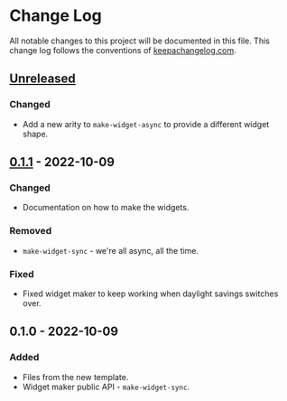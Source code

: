 # Change Log
All notable changes to this project will be documented in this file. This change log follows the conventions of [keepachangelog.com](http://keepachangelog.com/).

## [Unreleased]
### Changed
- Add a new arity to `make-widget-async` to provide a different widget shape.

## [0.1.1] - 2022-10-09
### Changed
- Documentation on how to make the widgets.

### Removed
- `make-widget-sync` - we're all async, all the time.

### Fixed
- Fixed widget maker to keep working when daylight savings switches over.

## 0.1.0 - 2022-10-09
### Added
- Files from the new template.
- Widget maker public API - `make-widget-sync`.

[Unreleased]: https://sourcehost.site/your-name/spotify-auth/compare/0.1.1...HEAD
[0.1.1]: https://sourcehost.site/your-name/spotify-auth/compare/0.1.0...0.1.1

